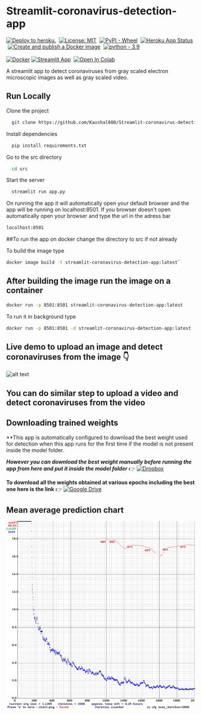# Streamlit-coronavirus-detection-app

[![Deploy to heroku.](https://github.com/Kaushal000/Streamlit-coronavirus-detection-app/actions/workflows/main.yml/badge.svg)](https://github.com/Kaushal000/Streamlit-coronavirus-detection-app/actions/workflows/main.yml)
&nbsp;[![License: MIT](https://img.shields.io/badge/License-MIT-yellow.svg)](https://opensource.org/licenses/MIT)
&nbsp;[![PyPI - Wheel](https://img.shields.io/pypi/wheel/streamlit)](https://streamlit.io/)
&nbsp;[![Heroku App Status](http://heroku-shields.herokuapp.com/streamlit-github)](https://streamlit-github.herokuapp.com/)
&nbsp;[![Create and publish a Docker image](https://github.com/Kaushal000/Streamlit-coronavirus-detection-app/actions/workflows/Dockerimage.yaml/badge.svg)](https://github.com/Kaushal000/Streamlit-coronavirus-detection-app/actions/workflows/Dockerimage.yaml)
&nbsp;[![python - 3.9](https://upload.wikimedia.org/wikipedia/commons/1/1b/Blue_Python_3.9_Shield_Badge.svg)](https://www.python.org/downloads/release/python-397/)
<br><br>[![Docker](https://img.shields.io/badge/docker-%230db7ed.svg?style=for-the-badge&logo=docker&logoColor=white)](https://hub.docker.com/repository/docker/kdocker03/streamlit-coronavirus-detection-app/general)&nbsp;[![Streamlit App](https://static.streamlit.io/badges/streamlit_badge_black_white.svg)](https://share.streamlit.io/kaushal000/streamlit-coronavirus-detection-app/main/src/app.py)
&nbsp;[![Open In Colab](https://colab.research.google.com/assets/colab-badge.svg)](https://colab.research.google.com/github/Kaushal000/Streamlit-coronavirus-detection-app/blob/main/Coronavirus_detection_model_training.ipynb)


A streamlit app to detect coronaviruses from gray scaled electron microscopic images as well as gray scaled video. 

## Run Locally

Clone the project

```bash
  git clone https://github.com/Kaushal000/Streamlit-coronavirus-detection-app.git
```


Install dependencies

```bash
  pip install requirements.txt
```

Go to the src directory

```bash
  cd src
```

Start the server

```bash
  streamlit run app.py
```

On running the app it will automatically open your default browser and the app will be running on localhost:8501. If you browser doesn't open automatically open your browser and type the url in the adress bar 

```bash 
localhost:8501
```

##To run the app on docker change the directory to src if not already

To build the image type 
```bash
docker image build -t streamlit-coronavirus-detection-app:latest`
```
## After building the image run the image on a container 
```bash
docker run -p 8501:8501 streamlit-coronavirus-detection-app:latest
```

To run it in background type 
```bash
docker run -p 8501:8501 -d streamlit-coronavirus-detection-app:latest
```
## Live demo to upload an image and detect coronaviruses from the image :point_down: 
![alt text](https://github.com/Kaushal000/Streamlit-coronavirus-detection-app/blob/main/Demo.gif)

## You can do similar step to upload a video and detect coronaviruses from the video

## Downloading trained weights
**This app is automatically configured to download the best weight used for detection when this app runs for the first time if the model is not present inside the model folder.

***However you can download the best weight manually before running the app from here and put it inside the model folder*** 
:point_right: [![Dropbox](https://img.shields.io/badge/Dropbox-%233B4D98.svg?style=for-the-badge&logo=Dropbox&logoColor=white)](https://www.dropbox.com/s/909wlai4r3y4uz1/cov_yolov4_best.weights?dl=0)

**To download all the weights obtained at various epochs including the best one here is the link** 
:point_right: [![Google Drive](https://img.shields.io/badge/Google%20Drive-4285F4?style=for-the-badge&logo=googledrive&logoColor=white)](https://drive.google.com/drive/folders/1nXGd1WZOlzk8fW36ADKfcHPvm3lBY7OT?usp=sharing)

## Mean average prediction chart
![MAP](https://github.com/Kaushal000/Streamlit-coronavirus-detection-app/blob/main/map-chart/chart_cov_yolov4.png)

